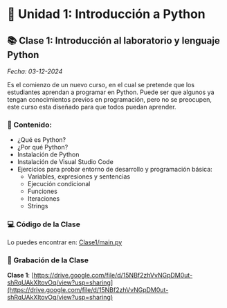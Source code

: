 # 🐍 Unidad 1: Introducción a Python

## 📚 Clase 1: Introducción al laboratorio y lenguaje Python

_Fecha: 03-12-2024_

Es el comienzo de un nuevo curso, en el cual se pretende que los estudiantes aprendan a programar en Python. Puede ser que algunos ya tengan conocimientos previos en programación, pero no se preocupen, este curso esta diseñado para que todos puedan aprender.

### 📖 Contenido:
- ¿Qué es Python?
- ¿Por qué Python?
- Instalación de Python
- Instalación de Visual Studio Code
- Ejercicios para probar entorno de desarrollo y programación básica:
    - Variables, expresiones y sentencias
    - Ejecución condicional
    - Funciones
    - Iteraciones
    - Strings

### 💻 Código de la Clase

Lo puedes encontrar en:  [Clase1/main.py](./Clase1/main.py)

### 🎥 Grabación de la Clase
**Clase 1**: [https://drive.google.com/file/d/15NBf2zhVvNGpDM0ut-shRqUAkXltovOq/view?usp=sharing](https://drive.google.com/file/d/15NBf2zhVvNGpDM0ut-shRqUAkXltovOq/view?usp=sharing)
